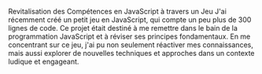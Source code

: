 Revitalisation des Compétences en JavaScript à travers un Jeu
J'ai récemment créé un petit jeu en JavaScript, qui compte un peu plus de 300 lignes de code. Ce projet était destiné à me remettre dans le bain de la programmation JavaScript et à réviser ses principes fondamentaux. En me concentrant sur ce jeu, j'ai pu non seulement réactiver mes connaissances, mais aussi explorer de nouvelles techniques et approches dans un contexte ludique et engageant.

